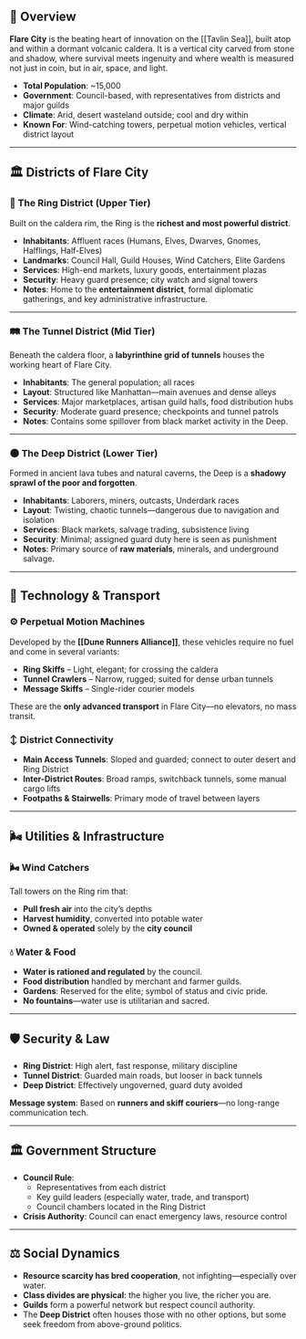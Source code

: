 ## 🌆 **Overview**

**Flare City** is the beating heart of innovation on the [[Tavlin Sea]], built atop and within a dormant volcanic caldera. It is a vertical city carved from stone and shadow, where survival meets ingenuity and where wealth is measured not just in coin, but in air, space, and light.
- **Total Population**: ~15,000
- **Government**: Council-based, with representatives from districts and major guilds
- **Climate**: Arid, desert wasteland outside; cool and dry within
- **Known For**: Wind-catching towers, perpetual motion vehicles, vertical district layout

---

## 🏛️ **Districts of Flare City**

### 🏰 The Ring District (Upper Tier)

Built on the caldera rim, the Ring is the **richest and most powerful district**.
- **Inhabitants**: Affluent races (Humans, Elves, Dwarves, Gnomes, Halflings, Half-Elves)
- **Landmarks**: Council Hall, Guild Houses, Wind Catchers, Elite Gardens
- **Services**: High-end markets, luxury goods, entertainment plazas
- **Security**: Heavy guard presence; city watch and signal towers
- **Notes**: Home to the **entertainment district**, formal diplomatic gatherings, and key administrative infrastructure.

---

### 🛤️ The Tunnel District (Mid Tier)

Beneath the caldera floor, a **labyrinthine grid of tunnels** houses the working heart of Flare City.
- **Inhabitants**: The general population; all races
- **Layout**: Structured like Manhattan—main avenues and dense alleys
- **Services**: Major marketplaces, artisan guild halls, food distribution hubs
- **Security**: Moderate guard presence; checkpoints and tunnel patrols
- **Notes**: Contains some spillover from black market activity in the Deep.

---

### 🌑 The Deep District (Lower Tier)

Formed in ancient lava tubes and natural caverns, the Deep is a **shadowy sprawl of the poor and forgotten**.
- **Inhabitants**: Laborers, miners, outcasts, Underdark races
- **Layout**: Twisting, chaotic tunnels—dangerous due to navigation and isolation
- **Services**: Black markets, salvage trading, subsistence living
- **Security**: Minimal; assigned guard duty here is seen as punishment
- **Notes**: Primary source of **raw materials**, minerals, and underground salvage.

---
## 🔧 **Technology & Transport**

### ⚙️ Perpetual Motion Machines

Developed by the **[[Dune Runners Alliance]]**, these vehicles require no fuel and come in several variants:
- **Ring Skiffs** – Light, elegant; for crossing the caldera
- **Tunnel Crawlers** – Narrow, rugged; suited for dense urban tunnels
- **Message Skiffs** – Single-rider courier models

These are the **only advanced transport** in Flare City—no elevators, no mass transit.

### ↕️ District Connectivity

- **Main Access Tunnels**: Sloped and guarded; connect to outer desert and Ring District
- **Inter-District Routes**: Broad ramps, switchback tunnels, some manual cargo lifts
- **Footpaths & Stairwells**: Primary mode of travel between layers

---

## 🌬️ **Utilities & Infrastructure**

### 🌬️ Wind Catchers

Tall towers on the Ring rim that:
- **Pull fresh air** into the city’s depths
- **Harvest humidity**, converted into potable water
- **Owned & operated** solely by the **city council**

### 💧 Water & Food

- **Water is rationed and regulated** by the council.
- **Food distribution** handled by merchant and farmer guilds.
- **Gardens**: Reserved for the elite; symbol of status and civic pride.
- **No fountains**—water use is utilitarian and sacred.

---

## 🛡️ **Security & Law**

- **Ring District**: High alert, fast response, military discipline
- **Tunnel District**: Guarded main roads, but looser in back tunnels
- **Deep District**: Effectively ungoverned, guard duty avoided

**Message system**: Based on **runners and skiff couriers**—no long-range communication tech.

---

## 🏛️ **Government Structure**

- **Council Rule**:
    - Representatives from each district
    - Key guild leaders (especially water, trade, and transport)
    - Council chambers located in the Ring District
- **Crisis Authority**: Council can enact emergency laws, resource control

---

## ⚖️ **Social Dynamics**

- **Resource scarcity has bred cooperation**, not infighting—especially over water.
- **Class divides are physical**: the higher you live, the richer you are.
- **Guilds** form a powerful network but respect council authority.
- The **Deep District** often houses those with no other options, but some seek freedom from above-ground politics.